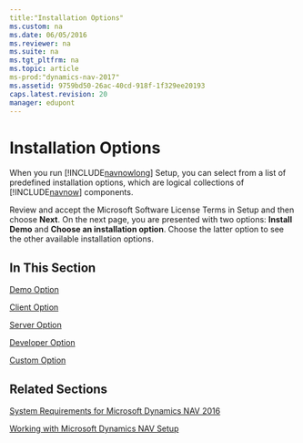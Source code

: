 ```yaml
---
title:"Installation Options"
ms.custom: na
ms.date: 06/05/2016
ms.reviewer: na
ms.suite: na
ms.tgt_pltfrm: na
ms.topic: article
ms-prod:"dynamics-nav-2017"
ms.assetid: 9759bd50-26ac-40cd-918f-1f329ee20193
caps.latest.revision: 20
manager: edupont
---
```

# Installation Options
When you run [!INCLUDE[navnowlong](includes/navnowlong_md.md)] Setup, you can select from a list of predefined installation options, which are logical collections of [!INCLUDE[navnow](includes/navnow_md.md)] components.  
  
 Review and accept the Microsoft Software License Terms in Setup and then choose **Next**. On the next page, you are presented with two options: **Install Demo** and **Choose an installation option**. Choose the latter option to see the other available installation options.  
  
## In This Section  
 [Demo Option](Demo-Option.md)  
  
 [Client Option](Client-Option.md)  
  
 [Server Option](Server-Option.md)  
  
 [Developer Option](Developer-Option.md)  
  
 [Custom Option](Custom-Option.md)  
  
## Related Sections  
 [System Requirements for Microsoft Dynamics NAV 2016](System-Requirements-for-Microsoft-Dynamics-NAV-2016.md)  
  
 [Working with Microsoft Dynamics NAV Setup](Working-with-Microsoft-Dynamics-NAV-Setup.md)